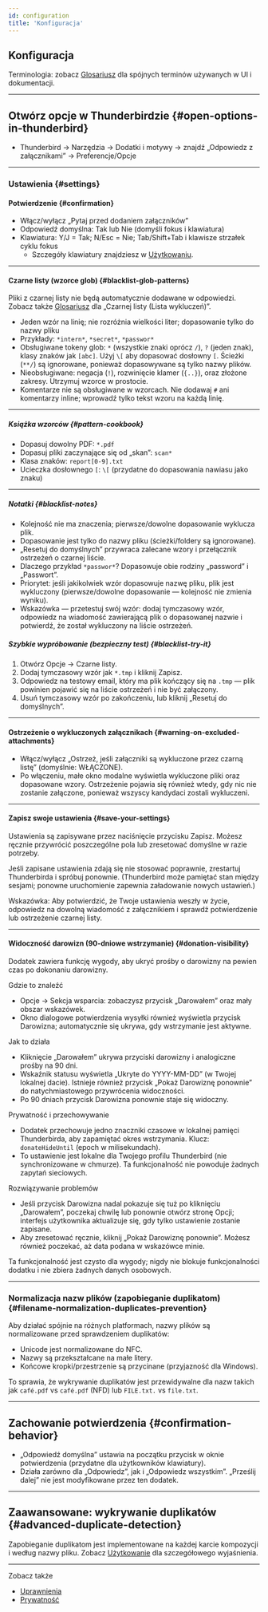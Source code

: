 ```yaml
---
id: configuration
title: 'Konfiguracja'
---
```


## Konfiguracja

Terminologia: zobacz [Glosariusz](glossary) dla spójnych terminów używanych w UI i dokumentacji.

---

## Otwórz opcje w Thunderbirdzie {#open-options-in-thunderbird}

- Thunderbird → Narzędzia → Dodatki i motywy → znajdź „Odpowiedz z załącznikami” → Preferencje/Opcje

---

### Ustawienia {#settings}

#### Potwierdzenie {#confirmation}

- Włącz/wyłącz „Pytaj przed dodaniem załączników”
- Odpowiedź domyślna: Tak lub Nie (domyśli fokus i klawiatura)
- Klawiatura: Y/J = Tak; N/Esc = Nie; Tab/Shift+Tab i klawisze strzałek cyklu fokus
  - Szczegóły klawiatury znajdziesz w [Użytkowaniu](usage#keyboard-shortcuts).

---

#### Czarne listy (wzorce glob) {#blacklist-glob-patterns}

Pliki z czarnej listy nie będą automatycznie dodawane w odpowiedzi. Zobacz także [Glosariusz](glossary) dla „Czarnej listy (Lista wykluczeń)”.

- Jeden wzór na linię; nie rozróżnia wielkości liter; dopasowanie tylko do nazwy pliku
- Przykłady: `*intern*`, `*secret*`, `*passwor*`
- Obsługiwane tokeny glob: `*` (wszystkie znaki oprócz `/`), `?` (jeden znak), klasy znaków jak `[abc]`. Użyj `\[` aby dopasować dosłowny `[`. Ścieżki (`**/`) są ignorowane, ponieważ dopasowywane są tylko nazwy plików.
- Nieobsługiwane: negacja (`!`), rozwinięcie klamer (`{..}`), oraz złożone zakresy. Utrzymuj wzorce w prostocie.
- Komentarze nie są obsługiwane w wzorcach. Nie dodawaj `#` ani komentarzy inline; wprowadź tylko tekst wzoru na każdą linię.

---

##### Książka wzorców {#pattern-cookbook}

- Dopasuj dowolny PDF: `*.pdf`
- Dopasuj pliki zaczynające się od „skan”: `scan*`
- Klasa znaków: `report[0-9].txt`
- Ucieczka dosłownego `[`: `\[` (przydatne do dopasowania nawiasu jako znaku)

---

##### Notatki {#blacklist-notes}

- Kolejność nie ma znaczenia; pierwsze/dowolne dopasowanie wyklucza plik.
- Dopasowanie jest tylko do nazwy pliku (ścieżki/foldery są ignorowane).
- „Resetuj do domyślnych” przywraca zalecane wzory i przełącznik ostrzeżeń o czarnej liście.
- Dlaczego przykład `*passwor*`? Dopasowuje obie rodziny „password” i „Passwort”.
- Priorytet: jeśli jakikolwiek wzór dopasowuje nazwę pliku, plik jest wykluczony (pierwsze/dowolne dopasowanie — kolejność nie zmienia wyniku).
- Wskazówka — przetestuj swój wzór: dodaj tymczasowy wzór, odpowiedz na wiadomość zawierającą plik o dopasowanej nazwie i potwierdź, że został wykluczony na liście ostrzeżeń.

##### Szybkie wypróbowanie (bezpieczny test) {#blacklist-try-it}

1. Otwórz Opcje → Czarne listy.
2. Dodaj tymczasowy wzór jak `*.tmp` i kliknij Zapisz.
3. Odpowiedz na testowy email, który ma plik kończący się na `.tmp` — plik powinien pojawić się na liście ostrzeżeń i nie być załączony.
4. Usuń tymczasowy wzór po zakończeniu, lub kliknij „Resetuj do domyślnych”.

---

#### Ostrzeżenie o wykluczonych załącznikach {#warning-on-excluded-attachments}

- Włącz/wyłącz „Ostrzeż, jeśli załączniki są wykluczone przez czarną listę” (domyślnie: WŁĄCZONE).
- Po włączeniu, małe okno modalne wyświetla wykluczone pliki oraz dopasowane wzory. Ostrzeżenie pojawia się również wtedy, gdy nic nie zostanie załączone, ponieważ wszyscy kandydaci zostali wykluczeni.

---

#### Zapisz swoje ustawienia {#save-your-settings}

Ustawienia są zapisywane przez naciśnięcie przycisku Zapisz. Możesz ręcznie przywrócić poszczególne pola lub zresetować domyślne w razie potrzeby.

Jeśli zapisane ustawienia zdają się nie stosować poprawnie, zrestartuj Thunderbirda i spróbuj ponownie. (Thunderbird może pamiętać stan między sesjami; ponowne uruchomienie zapewnia załadowanie nowych ustawień.)

Wskazówka: Aby potwierdzić, że Twoje ustawienia weszły w życie, odpowiedz na dowolną wiadomość z załącznikiem i sprawdź potwierdzenie lub ostrzeżenie czarnej listy.

---

#### Widoczność darowizn (90-dniowe wstrzymanie) {#donation-visibility}

Dodatek zawiera funkcję wygody, aby ukryć prośby o darowizny na pewien czas po dokonaniu darowizny.

Gdzie to znaleźć

- Opcje → Sekcja wsparcia: zobaczysz przycisk „Darowałem” oraz mały obszar wskazówek.
- Okno dialogowe potwierdzenia wysyłki również wyświetla przycisk Darowizna; automatycznie się ukrywa, gdy wstrzymanie jest aktywne.

Jak to działa

- Kliknięcie „Darowałem” ukrywa przyciski darowizny i analogiczne prośby na 90 dni.
- Wskaźnik statusu wyświetla „Ukryte do YYYY-MM-DD” (w Twojej lokalnej dacie). Istnieje również przycisk „Pokaż Darowiznę ponownie” do natychmiastowego przywrócenia widoczności.
- Po 90 dniach przycisk Darowizna ponownie staje się widoczny.

Prywatność i przechowywanie

- Dodatek przechowuje jedno znaczniki czasowe w lokalnej pamięci Thunderbirda, aby zapamiętać okres wstrzymania. Klucz: `donateHideUntil` (epoch w milisekundach).
- To ustawienie jest lokalne dla Twojego profilu Thunderbird (nie synchronizowane w chmurze). Ta funkcjonalność nie powoduje żadnych zapytań sieciowych.

Rozwiązywanie problemów

- Jeśli przycisk Darowizna nadal pokazuje się tuż po kliknięciu „Darowałem”, poczekaj chwilę lub ponownie otwórz stronę Opcji; interfejs użytkownika aktualizuje się, gdy tylko ustawienie zostanie zapisane.
- Aby zresetować ręcznie, kliknij „Pokaż Darowiznę ponownie”. Możesz również poczekać, aż data podana w wskazówce minie.

Ta funkcjonalność jest czysto dla wygody; nigdy nie blokuje funkcjonalności dodatku i nie zbiera żadnych danych osobowych.

---

### Normalizacja nazw plików (zapobieganie duplikatom) {#filename-normalization-duplicates-prevention}

Aby działać spójnie na różnych platformach, nazwy plików są normalizowane przed sprawdzeniem duplikatów:

- Unicode jest normalizowane do NFC.
- Nazwy są przekształcane na małe litery.
- Końcowe kropki/przestrzenie są przycinane (przyjazność dla Windows).

To sprawia, że wykrywanie duplikatów jest przewidywalne dla nazw takich jak `café.pdf` vs `café.pdf` (NFD) lub `FILE.txt.` vs `file.txt`.

---

## Zachowanie potwierdzenia {#confirmation-behavior}

- „Odpowiedź domyślna” ustawia na początku przycisk w oknie potwierdzenia (przydatne dla użytkowników klawiatury).
- Działa zarówno dla „Odpowiedz”, jak i „Odpowiedz wszystkim”. „Prześlij dalej” nie jest modyfikowane przez ten dodatek.

---

## Zaawansowane: wykrywanie duplikatów {#advanced-duplicate-detection}

Zapobieganie duplikatom jest implementowane na każdej karcie kompozycji i według nazwy pliku. Zobacz [Użytkowanie](usage#behavior-details) dla szczegółowego wyjaśnienia.

---

Zobacz także

- [Uprawnienia](permissions)
- [Prywatność](privacy)
